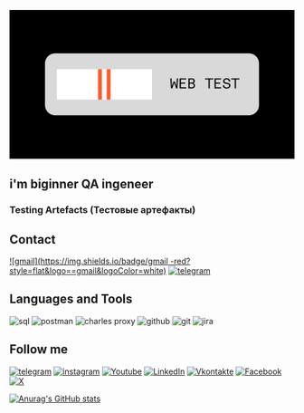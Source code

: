 ![Header](https://github.com/SkeletonHuman/SkeletonHuman/blob/main/assets/Web%20test.png)

## i'm biginner QA ingeneer


### Testing Artefacts (Тестовые артефакты)

## Contact
[![gmail](https://img.shields.io/badge/gmail
-red?style=flat&logo==gmail&logoColor=white)](kuzyakov.and96@gmail.com)
[![telegram](https://img.shields.io/badge/telegram-090909?style=for-the-badge&logo=telegram&logoColor=%2326A5E4)](https://t.me/SkeletonHuman)


## Languages and Tools
![sql](https://img.shields.io/badge/MySQL-090909?style=for-the-badge&logo=mysql&logoColor=%2300B2FF)
![postman](https://img.shields.io/badge/Postman-090909?style=for-the-badge&logo=postman&logoColor=%23FF6C37)
![charles proxy](https://img.shields.io/badge/Charles-090909?style=for-the-badge&logo=charles&logoColor=%23F3F5F5)
![github](https://img.shields.io/badge/Github-090909?style=for-the-badge&logo=github&logoColor=%23F3F5F5)
![git](https://img.shields.io/badge/git-090909?style=for-the-badge&logo=git&logoColor=%23F05032)
![jira](https://img.shields.io/badge/jira-090909?style=for-the-badge&logo=git&logoColor=%230052CC)

## Follow me
[![telegram](https://img.shields.io/badge/telegram-090909?style=for-the-badge&logo=telegram&logoColor=%2326A5E4)](https://t.me/SkeletonHuman)
[![instagram](https://img.shields.io/badge/instagram-090909?style=for-the-badge&logo=instagram&logoColor=%23E4405F)](https://www.instagram.com/sqcengineer)
[![Youtube](https://img.shields.io/badge/youtube-090909?style=for-the-badge&logo=youtube&logoColor=%23FF0000)](https://www.youtube.com/@KuzyakovAndrew)
[![LinkedIn](https://img.shields.io/badge/linkedin-090909?style=for-the-badge&logo=linkedin&logoColor=%230A66C2)](https://www.linkedin.com/in/%D0%B0%D0%BD%D0%B4%D1%80%D0%B5%D0%B9-%D0%BA%D1%83%D0%B7%D1%8F%D0%BA%D0%BE%D0%B2-521787338?utm_source=share&utm_campaign=share_via&utm_content=profile&utm_medium=ios_app)
[![Vkontakte](https://img.shields.io/badge/vk-090909?style=for-the-badge&logo=vk&logoColor=%230077FF)](https://vk.com/id105915203)
[![Facebook](https://img.shields.io/badge/facebook-090909?style=for-the-badge&logo=facebook&logoColor=%230866FF)](https://www.facebook.com/share/1CRsw3VUJX/?mibextid=LQQJ4d)
[![X](https://img.shields.io/badge/X-090909?style=for-the-badge&logo=X&logoColor=%238A8A8A)](https://x.com/a_kuzyakov54?s=11&t=vEMkLlDirRMbHpzttbJ0Fg)

[![Anurag's GitHub stats](https://github-readme-stats.vercel.app/api?username=SkeletonHuman&show_icons=true)](https://github.com/anuraghazra/github-readme-stats)